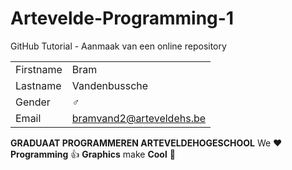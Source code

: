 # Artevelde-Programming-1

GitHub Tutorial - Aanmaak van een online repository

|           |                                |
| --------- | ------------------------------ |
| Firstname | Bram                       |
| Lastname  | Vandenbussche          |
| Gender    | :male_sign:                    |
| Email     | bramvand2@arteveldehs.be |

**GRADUAAT PROGRAMMEREN ARTEVELDEHOGESCHOOL**
We :heart: **Programming** :thumbsup: **Graphics** make **Cool** :poop: